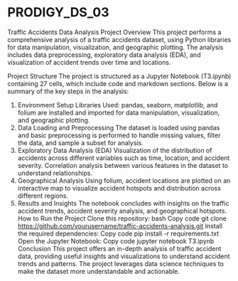 ﻿# PRODIGY_DS_03
 
Traffic Accidents Data Analysis Project
Overview
This project performs a comprehensive analysis of a traffic accidents dataset, using Python libraries for data manipulation, visualization, and geographic plotting. The analysis includes data preprocessing, exploratory data analysis (EDA), and visualization of accident trends over time and locations.

Project Structure
The project is structured as a Jupyter Notebook (T3.ipynb) containing 27 cells, which include code and markdown sections. Below is a summary of the key steps in the analysis:

1. Environment Setup
Libraries Used: pandas, seaborn, matplotlib, and folium are installed and imported for data manipulation, visualization, and geographic plotting.
2. Data Loading and Preprocessing
The dataset is loaded using pandas and basic preprocessing is performed to handle missing values, filter the data, and sample a subset for analysis.
3. Exploratory Data Analysis (EDA)
Visualization of the distribution of accidents across different variables such as time, location, and accident severity.
Correlation analysis between various features in the dataset to understand relationships.
4. Geographical Analysis
Using folium, accident locations are plotted on an interactive map to visualize accident hotspots and distribution across different regions.
5. Results and Insights
The notebook concludes with insights on the traffic accident trends, accident severity analysis, and geographical hotspots.
How to Run the Project
Clone this repository:
bash
Copy code
git clone https://github.com/yourusername/traffic-accidents-analysis.git
Install the required dependencies:
Copy code
pip install -r requirements.txt
Open the Jupyter Notebook:
Copy code
jupyter notebook T3.ipynb
Conclusion
This project offers an in-depth analysis of traffic accident data, providing useful insights and visualizations to understand accident trends and patterns. The project leverages data science techniques to make the dataset more understandable and actionable.
